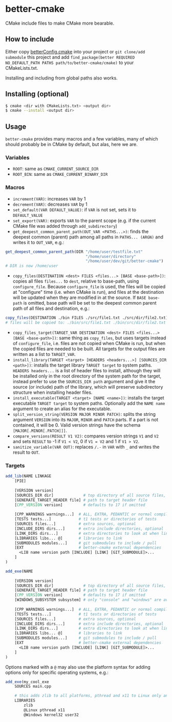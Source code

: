 # better-cmake
CMake include files to make CMake more bearable.

## How to include

Either copy [betterConfig.cmake](/cmake/betterConfig.cmake) into your project or `git clone/add submodule` this project and add `find_package(better REQUIRED NO_DEFAULT_PATH PATHS path/to/better-cmake/cmake)` to your CMakeLists.txt.

Installing and including from global paths also works.

## Installing (optional)

```sh
$ cmake <dir with CMakeLists.txt> <output dir>
$ cmake --install <output dir>
```

## Usage

`better-cmake` provides many macros and a few variables, many of which should probably be in CMake by default, but alas, here we are.

### Variables
- `ROOT`: same as `CMAKE_CURRENT_SOURCE_DIR`
- `ROOT_BIN`: same as `CMAKE_CURRENT_BINARY_DIR`

### Macros

- `increment(VAR)`: increases `VAR` by 1
- `decrement(VAR)`: decreases `VAR` by 1
- `set_default(VAR DEFAULT_VALUE)`: if `VAR` is not set, sets it to `DEFAULT_VALUE`
- `set_export(VAR)`: exports `VAR` to the parent scope (e.g. if the current CMake file was added through `add_subdirectory`)
- `get_deepest_common_parent_path(OUT_VAR <PATHS...>)`: finds the deepest common (parent) path among all paths in `PATHS... (ARGN)` and writes it to `OUT_VAR`, e.g.:
```cmake
get_deepest_common_parent_path(DIR "/home/user/testfile.txt"
                                   "/home/user/directory"
                                   "/home/user/dev/git/better-cmake")
# DIR is now /home/user
```
- `copy_files(DESTINATION <dest> FILES <files...> [BASE <base-path>])`: copies all files `files...` to `dest`, relative to base-path, using `configure_file`. Because `configure_file` is used, the files will be copied at "configure" time (i.e. when CMake is run), and files at the destination will be updated when they are modified in at the source.
If `BASE base-path` is omitted, base path will be set to the deepest common parent path of all files and destination, e.g.:
```cmake
copy_files(DESTINATION ./bin FILES ./src/file1.txt ./src/dir/file2.txt)
# files will be copied to: ./bin/src/file1.txt ./bin/src/dir/file2.txt
```
- `copy_files_target(TARGET_VAR DESTINATION <dest> FILES <files...> [BASE <base-path>])`: same thing as `copy_files`, but uses targets instead of `configure_file`, i.e. files are not copied when CMake is run, but when the copied files are needed to be built. All targets for the output files are written as a list to `TARGET_VAR`.
- `install_library(TARGET <target> [HEADERS <headers...>] [SOURCES_DIR <path>])`: installs the target library `TARGET target` to system paths. `HEADERS headers...` is a list of header files to install, although they will be installed only in the root directory of the system path for the target, instead prefer to use the `SOURCES_DIR path` argument and give it the source (or include) path of the library, which will preserve subdirectory structure when installing header files.
- `install_executable(TARGET <target> [NAME <name>])`: installs the target executable `TARGET target` to system paths. Optionally add the `NAME name` argument to create an alias for the executable.
- `split_version_string(VERSION MAJOR MINOR PATCH)`: splits the string argument `VERSION` into its `MAJOR`, `MINOR` and `PATCH` parts. If a part is not contained, it will be 0. Valid version strings have the schema `[MAJOR[.MINOR[.PATCH]]]`.
- `compare_versions(RESULT V1 V2)`: compares version strings `V1` and `V2` and sets `RESULT` to -1 if `V1 < V2`, 0 if `V1 = V2` and 1 if `V1 > V2`.
- `sanitize_variable(VAR OUT)`: replaces `/.-` in `VAR` with `_` and writes the result to `OUT`.

### Targets

```cmake
add_lib(NAME LINKAGE
    [PIE]
    
    [VERSION version]
    [SOURCES_DIR dir]             # top directory of all source files, if "src" folder is present, can be omitted
    [GENERATE_TARGET_HEADER file] # path to target header file
    [CPP_VERSION version]         # defaults to 17 if omitted
        
    [CPP_WARNINGS warnings...]  # ALL, EXTRA, PEDANTIC or normal compiler args
    [TESTS tests...]            # t1 tests or directories of tests
    [SOURCES files...]          # extra sources, optional
    [INCLUDE_DIRS dirs...]      # extra include directories, optional
    [LINK_DIRS dirs...]         # extra directories to look at when linking, optional
    [LIBRARIES libs... @]       # libraries to link
    [SUBMODULES modules...]     # git submodules to include / pull
    [EXT                        # better-cmake external dependencies
      <LIB name version path [INCLUDE] [LINK] [GIT_SUBMODULE]>...
    ]
)

add_exe(NAME
    
    [VERSION version]
    [SOURCES_DIR dir]             # top directory of all source files, if "src" folder is present, can be omitted
    [GENERATE_TARGET_HEADER file] # path to target header file
    [CPP_VERSION version]         # defaults to 17 if omitted
    [WINDOWS_SUBSYSTEM subsystem] # only "console" and "windows" are available thanks to CMake. Does not affect systems other than Windows.
        
    [CPP_WARNINGS warnings...]  # ALL, EXTRA, PEDANTIC or normal compiler args
    [TESTS tests...]            # t1 tests or directories of tests
    [SOURCES files...]          # extra sources, optional
    [INCLUDE_DIRS dirs...]      # extra include directories, optional
    [LINK_DIRS dirs...]         # extra directories to look at when linking, optional
    [LIBRARIES libs... @]       # libraries to link
    [SUBMODULES modules...]     # git submodules to include / pull
    [EXT                        # better-cmake external dependencies
      <LIB name version path [INCLUDE] [LINK] [GIT_SUBMODULE]>...
    ]
)
```

Options marked with a `@` may also use the platform syntax for adding options only for specific operating systems, e.g.:

```cmake
add_exe(my_cool_exe
    SOURCES main.cpp

    # this adds zlib to all platforms, pthread and x11 to Linux only and kernel32 and user32 to Windows only.
    LIBRARIES
        zlib
        @Linux pthread x11
        @Windows kernel32 user32
```

